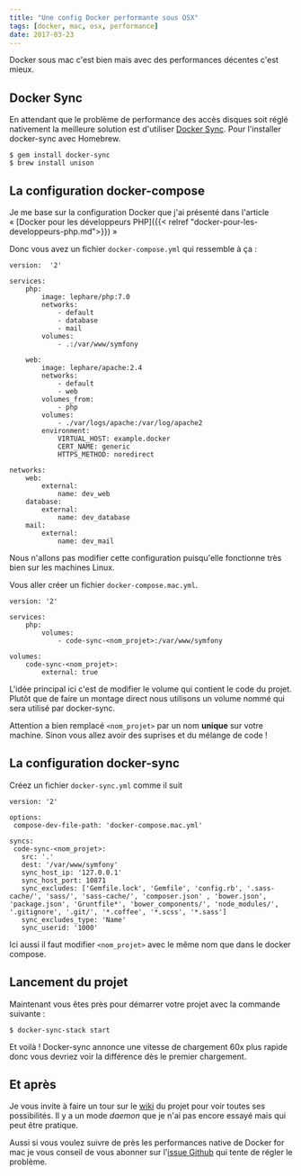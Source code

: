 ```yaml
---
title: "Une config Docker performante sous OSX"
tags: [docker, mac, osx, performance]
date: 2017-03-23
---
```


Docker sous mac c'est bien mais avec des performances décentes c'est mieux.

<!--more-->

## Docker Sync

En attendant que le problème de performance des accès disques soit réglé nativement la meilleure solution est d'utiliser [Docker Sync](http://docker-sync.io). Pour l'installer docker-sync avec Homebrew.

    $ gem install docker-sync
    $ brew install unison

## La configuration docker-compose

Je me base sur la configuration Docker que j'ai présenté dans l'article &laquo;&nbsp;[Docker pour les développeurs PHP]({{< relref "docker-pour-les-developpeurs-php.md">}})&nbsp;&raquo;

Donc vous avez un fichier `docker-compose.yml` qui ressemble à ça :

```
version:  '2'

services:
    php:
        image: lephare/php:7.0
        networks:
            - default
            - database
            - mail
        volumes:
            - .:/var/www/symfony

    web:
        image: lephare/apache:2.4
        networks:
            - default
            - web
        volumes_from:
            - php
        volumes:
            - ./var/logs/apache:/var/log/apache2
        environment:
            VIRTUAL_HOST: example.docker
            CERT_NAME: generic
            HTTPS_METHOD: noredirect

networks:
    web:
        external:
            name: dev_web
    database:
        external:
            name: dev_database
    mail:
        external:
            name: dev_mail

```

Nous n'allons pas modifier cette configuration puisqu'elle fonctionne très bien sur les machines Linux.

Vous aller créer un fichier `docker-compose.mac.yml`.

```
version: '2'

services:
    php:
        volumes:
            - code-sync-<nom_projet>:/var/www/symfony

volumes:
    code-sync-<nom_projet>:
        external: true
```

L'idée principal ici c'est de modifier le volume qui contient le code du projet. Plutôt que de faire un montage direct nous utilisons un volume nommé qui sera utilisé par docker-sync.

Attention a bien remplacé `<nom_projet>` par un nom **unique** sur votre machine. Sinon vous allez avoir des suprises et du mélange de code !

## La configuration docker-sync

Créez un fichier `docker-sync.yml` comme il suit

```
version: '2'

options:
 compose-dev-file-path: 'docker-compose.mac.yml'

syncs:
 code-sync-<nom_projet>:
   src: '.'
   dest: '/var/www/symfony'
   sync_host_ip: '127.0.0.1'
   sync_host_port: 10871
   sync_excludes: ['Gemfile.lock', 'Gemfile', 'config.rb', '.sass-cache/', 'sass/', 'sass-cache/', 'composer.json' , 'bower.json', 'package.json', 'Gruntfile*', 'bower_components/', 'node_modules/', '.gitignore', '.git/', '*.coffee', '*.scss', '*.sass']
   sync_excludes_type: 'Name'
   sync_userid: '1000'
```

Ici aussi il faut modifier `<nom_projet>` avec le même nom que dans le docker compose.

## Lancement du projet

Maintenant vous êtes près pour démarrer votre projet avec la commande suivante :

    $ docker-sync-stack start

Et voilà ! Docker-sync annonce une vitesse de chargement 60x plus rapide donc vous devriez voir la différence dès le premier chargement.

## Et après

Je vous invite à faire un tour sur le [wiki](https://github.com/EugenMayer/docker-sync/wiki) du projet pour voir toutes ses possibilités. Il y a un mode *daemon* que je n'ai pas encore essayé mais qui peut être pratique.

Aussi si vous voulez suivre de près les performances native de Docker for mac je vous conseil de vous abonner sur l'[issue Github](https://github.com/docker/for-mac/issues/77) qui tente de régler le problème.
